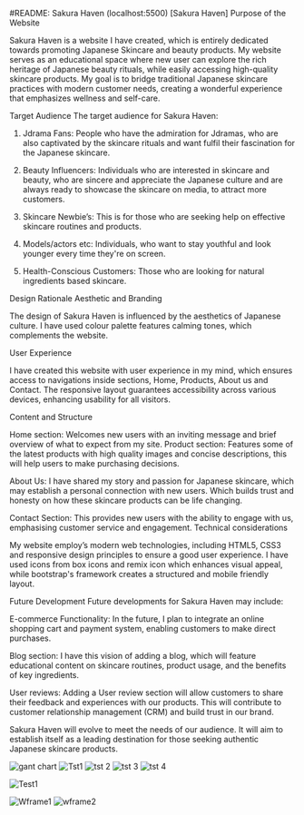 #README: Sakura Haven
(localhost:5500) [Sakura Haven]
 Purpose of the Website
 
Sakura Haven is a website I have created, which is entirely dedicated towards promoting Japanese Skincare and beauty products. My website serves as an educational space where new user can explore the rich heritage of Japanese beauty rituals, while easily accessing high-quality skincare products. My goal is to bridge traditional Japanese skincare practices with modern customer needs, creating a wonderful experience that emphasizes wellness and self-care.

Target Audience 
The target audience for Sakura Haven:

1. Jdrama Fans: People who have the admiration for Jdramas, who are also captivated by the skincare rituals and want fulfil their fascination for the Japanese skincare.

2. Beauty Influencers: Individuals who are interested in skincare and beauty, who are sincere and appreciate the Japanese culture and are always ready to showcase the skincare on media, to attract more customers.

3. Skincare Newbie’s: This is for those who are seeking help on effective skincare routines and products.

4. Models/actors etc: Individuals, who want to stay youthful and look younger every time they're on screen. 

5. Health-Conscious Customers: Those who are looking for natural ingredients based skincare. 

Design Rationale 
Aesthetic and Branding

The design of Sakura Haven is influenced by the aesthetics of Japanese culture. I have used colour palette features calming tones, which complements the website. 

User Experience

I have created this website with user experience in my mind, which ensures access to navigations inside sections, Home, Products, About us and Contact. The responsive layout guarantees accessibility across various devices, enhancing usability for all visitors.

Content and Structure

Home section: Welcomes new users with an inviting message and brief overview of what to expect from my site.
Product section: Features some of the latest products with high quality images and concise descriptions, this will help users to make purchasing decisions. 

About Us: I have shared my story and passion for Japanese skincare, which may establish a personal connection with new users. Which builds trust and honesty on how these skincare products can be life changing.

Contact Section: This provides new users with the ability to engage with us, emphasising customer service and engagement.
Technical considerations

My website employ’s modern web technologies, including HTML5, CSS3 and responsive design principles to ensure a good user experience. I have used icons from box icons and remix icon which enhances visual appeal, while bootstrap's framework creates a structured and mobile friendly layout.

Future Development 
Future developments for Sakura Haven may include: 

E-commerce Functionality: In the future, I plan to integrate an online shopping cart and payment system, enabling customers to make direct purchases.

Blog section: I have this vision of adding a blog, which will feature educational content on skincare routines, product usage, and the benefits of key ingredients. 

User reviews: Adding a User review section will allow customers to share their feedback and experiences with our products. This will contribute to customer relationship management (CRM) and build trust in our brand. 

Sakura Haven will evolve to meet the needs of our audience. It will aim to establish itself as a leading destination for those seeking authentic Japanese skincare products.


![gant chart](https://github.com/user-attachments/assets/c091b564-73de-4e9c-9b69-dbb19edf01e8)
![Tst1](https://github.com/user-attachments/assets/94784c84-561a-4cb3-9fcf-1cd0878fd1e9)
![tst 2](https://github.com/user-attachments/assets/d6b8b89a-85f1-40b1-b46f-9d8c7df160a1)
![tst 3](https://github.com/user-attachments/assets/f6992ec6-a192-46b0-a8b0-9b7f2258218c)
![tst 4](https://github.com/user-attachments/assets/ba062123-bdef-43d0-83c0-57624af8255f)


![Test1](https://github.com/user-attachments/assets/f723a6be-ce2b-4df1-b0bd-e6f34b70ebce)

![Wframe1](https://github.com/user-attachments/assets/5c547e91-c345-4260-8b29-8743239946aa)
![wframe2](https://github.com/user-attachments/assets/b9c1244f-1bbf-4e95-afdb-12dff8c66055)

